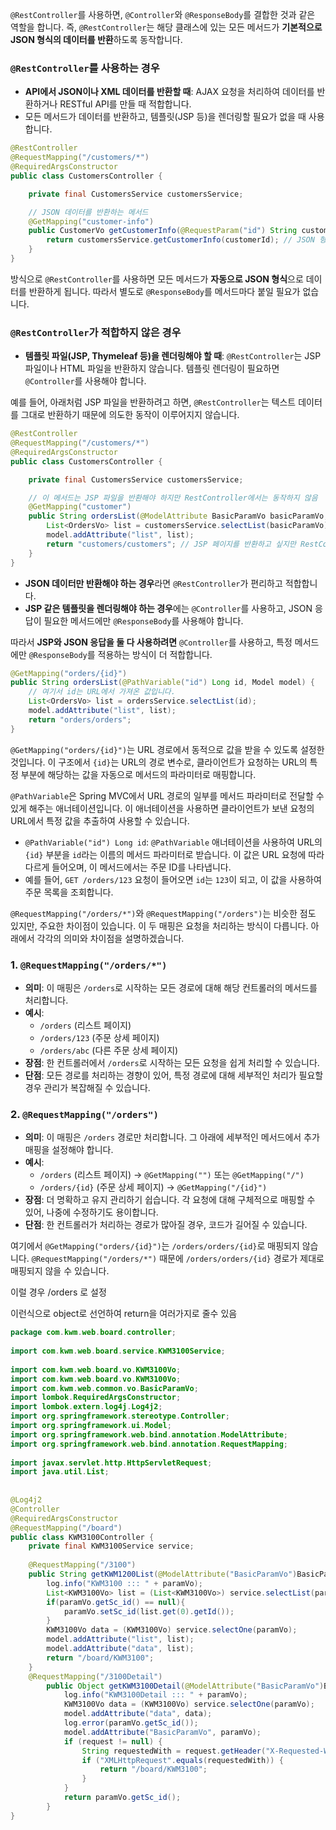 

`@RestController`를 사용하면, `@Controller`와 `@ResponseBody`를 결합한 것과 같은 역할을 합니다. 즉, `@RestController`는 해당 클래스에 있는 모든 메서드가 **기본적으로 JSON 형식의 데이터를 반환**하도록 동작합니다.

### `@RestController`를 사용하는 경우

- **API에서 JSON이나 XML 데이터를 반환할 때**: AJAX 요청을 처리하여 데이터를 반환하거나 RESTful API를 만들 때 적합합니다.
- 모든 메서드가 데이터를 반환하고, 템플릿(JSP 등)을 렌더링할 필요가 없을 때 사용합니다.

```java
@RestController
@RequestMapping("/customers/*")
@RequiredArgsConstructor
public class CustomersController {

    private final CustomersService customersService;

    // JSON 데이터를 반환하는 메서드
    @GetMapping("customer-info")
    public CustomerVo getCustomerInfo(@RequestParam("id") String customerId) {
        return customersService.getCustomerInfo(customerId); // JSON 형식으로 반환
    }
}

```


방식으로 `@RestController`를 사용하면 모든 메서드가 **자동으로 JSON 형식**으로 데이터를 반환하게 됩니다. 따라서 별도로 `@ResponseBody`를 메서드마다 붙일 필요가 없습니다.

### `@RestController`가 적합하지 않은 경우

- **템플릿 파일(JSP, Thymeleaf 등)을 렌더링해야 할 때**: `@RestController`는 JSP 파일이나 HTML 파일을 반환하지 않습니다. 템플릿 렌더링이 필요하면 `@Controller`를 사용해야 합니다.

예를 들어, 아래처럼 JSP 파일을 반환하려고 하면, `@RestController`는 텍스트 데이터를 그대로 반환하기 때문에 의도한 동작이 이루어지지 않습니다.



```java
@RestController
@RequestMapping("/customers/*")
@RequiredArgsConstructor
public class CustomersController {

    private final CustomersService customersService;

    // 이 메서드는 JSP 파일을 반환해야 하지만 RestController에서는 동작하지 않음
    @GetMapping("customer")
    public String ordersList(@ModelAttribute BasicParamVo basicParamVo, Model model) {
        List<OrdersVo> list = customersService.selectList(basicParamVo);
        model.addAttribute("list", list);
        return "customers/customers"; // JSP 페이지를 반환하고 싶지만 RestController에서는 작동하지 않음
    }
}

```


- **JSON 데이터만 반환해야 하는 경우**라면 `@RestController`가 편리하고 적합합니다.
- **JSP 같은 템플릿을 렌더링해야 하는 경우**에는 `@Controller`를 사용하고, JSON 응답이 필요한 메서드에만 `@ResponseBody`를 사용해야 합니다.

따라서 **JSP와 JSON 응답을 둘 다 사용하려면** `@Controller`를 사용하고, 특정 메서드에만 `@ResponseBody`를 적용하는 방식이 더 적합합니다.




```java
@GetMapping("orders/{id}")
public String ordersList(@PathVariable("id") Long id, Model model) {
    // 여기서 id는 URL에서 가져온 값입니다.
    List<OrdersVo> list = ordersService.selectList(id);
    model.addAttribute("list", list);
    return "orders/orders";
}

```


 `@GetMapping("orders/{id}")`는 URL 경로에서 동적으로 값을 받을 수 있도록 설정한 것입니다. 이 구조에서 `{id}`는 URL의 경로 변수로, 클라이언트가 요청하는 URL의 특정 부분에 해당하는 값을 자동으로 메서드의 파라미터로 매핑합니다.


`@PathVariable`은 Spring MVC에서 URL 경로의 일부를 메서드 파라미터로 전달할 수 있게 해주는 애너테이션입니다. 이 애너테이션을 사용하면 클라이언트가 보낸 요청의 URL에서 특정 값을 추출하여 사용할 수 있습니다.


- `@PathVariable("id") Long id`: `@PathVariable` 애너테이션을 사용하여 URL의 `{id}` 부분을 `id`라는 이름의 메서드 파라미터로 받습니다. 이 값은 URL 요청에 따라 다르게 들어오며, 이 메서드에서는 주문 ID를 나타냅니다.
- 예를 들어, `GET /orders/123` 요청이 들어오면 `id`는 `123`이 되고, 이 값을 사용하여 주문 목록을 조회합니다.




`@RequestMapping("/orders/*")`와 `@RequestMapping("/orders")`는 비슷한 점도 있지만, 주요한 차이점이 있습니다. 이 두 매핑은 요청을 처리하는 방식이 다릅니다. 아래에서 각각의 의미와 차이점을 설명하겠습니다.

### 1. `@RequestMapping("/orders/*")`

- **의미**: 이 매핑은 `/orders`로 시작하는 모든 경로에 대해 해당 컨트롤러의 메서드를 처리합니다.
- **예시**:
    - `/orders` (리스트 페이지)
    - `/orders/123` (주문 상세 페이지)
    - `/orders/abc` (다른 주문 상세 페이지)
- **장점**: 한 컨트롤러에서 `/orders`로 시작하는 모든 요청을 쉽게 처리할 수 있습니다.
- **단점**: 모든 경로를 처리하는 경향이 있어, 특정 경로에 대해 세부적인 처리가 필요할 경우 관리가 복잡해질 수 있습니다.

### 2. `@RequestMapping("/orders")`

- **의미**: 이 매핑은 `/orders` 경로만 처리합니다. 그 아래에 세부적인 메서드에서 추가 매핑을 설정해야 합니다.
- **예시**:
    - `/orders` (리스트 페이지) → `@GetMapping("")` 또는 `@GetMapping("/")`
    - `/orders/{id}` (주문 상세 페이지) → `@GetMapping("/{id}")`
- **장점**: 더 명확하고 유지 관리하기 쉽습니다. 각 요청에 대해 구체적으로 매핑할 수 있어, 나중에 수정하기도 용이합니다.
- **단점**: 한 컨트롤러가 처리하는 경로가 많아질 경우, 코드가 길어질 수 있습니다.


여기에서 `@GetMapping("orders/{id}")`는 `/orders/orders/{id}`로 매핑되지 않습니다. `@RequestMapping("/orders/*")` 때문에 `/orders/orders/{id}` 경로가 제대로 매핑되지 않을 수 있습니다.

이럴 경우 /orders 로 설정






이런식으로 object로 선언하여 return을 여러가지로 줄수 있음
```java
package com.kwm.web.board.controller;  
  
import com.kwm.web.board.service.KWM3100Service;  
  
import com.kwm.web.board.vo.KWM3100Vo;  
import com.kwm.web.board.vo.KWM3100Vo;  
import com.kwm.web.common.vo.BasicParamVo;  
import lombok.RequiredArgsConstructor;  
import lombok.extern.log4j.Log4j2;  
import org.springframework.stereotype.Controller;  
import org.springframework.ui.Model;  
import org.springframework.web.bind.annotation.ModelAttribute;  
import org.springframework.web.bind.annotation.RequestMapping;  
  
import javax.servlet.http.HttpServletRequest;  
import java.util.List;  
  
  
@Log4j2  
@Controller  
@RequiredArgsConstructor  
@RequestMapping("/board")  
public class KWM3100Controller {  
    private final KWM3100Service service;  
  
    @RequestMapping("/3100")  
    public String getKWM1200List(@ModelAttribute("BasicParamVo")BasicParamVo paramVo, Model model){  
        log.info("KWM3100 ::: " + paramVo);  
        List<KWM3100Vo> list = (List<KWM3100Vo>) service.selectList(paramVo);  
        if(paramVo.getSc_id() == null){  
            paramVo.setSc_id(list.get(0).getId());  
        }  
        KWM3100Vo data = (KWM3100Vo) service.selectOne(paramVo);  
        model.addAttribute("list", list);  
        model.addAttribute("data", list);  
        return "/board/KWM3100";  
    }  
    @RequestMapping("/3100Detail")  
        public Object getKWM3100Detail(@ModelAttribute("BasicParamVo")BasicParamVo paramVo, Model model, HttpServletRequest request){  
            log.info("KWM3100Detail ::: " + paramVo);  
            KWM3100Vo data = (KWM3100Vo) service.selectOne(paramVo);  
            model.addAttribute("data", data);  
            log.error(paramVo.getSc_id());  
            model.addAttribute("BasicParamVo", paramVo);  
            if (request != null) {  
                String requestedWith = request.getHeader("X-Requested-With");  
                if ("XMLHttpRequest".equals(requestedWith)) {  
                    return "/board/KWM3100";  
                }  
            }  
            return paramVo.getSc_id();  
        }  
}
```

